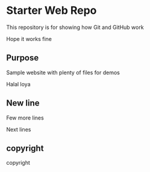 # Starter Web Repo

This repository is for showing how Git and GitHub work

Hope it works fine

## Purpose

Sample website with plenty of files for demos

Halal loya

## New line

Few more lines

Next lines

## copyright

copyright